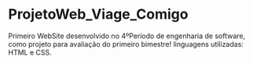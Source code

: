 # ProjetoWeb_Viage_Comigo
Primeiro WebSite desenvolvido no 4ºPeríodo de engenharia de software, como projeto para avaliação do primeiro bimestre! linguagens utilizadas: HTML e CSS.
